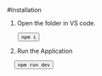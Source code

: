 #Installation
1. Open the folder in VS code.
<pre>
   <button onclick="navigator.clipboard.writeText('cd desktop')"><code>npm i</code></button>
</pre>
2. Run the Application
<pre>
  <button onclick="navigator.clipboard.writeText('cd desktop')"><code>npm run dev</code></button>
</pre>
